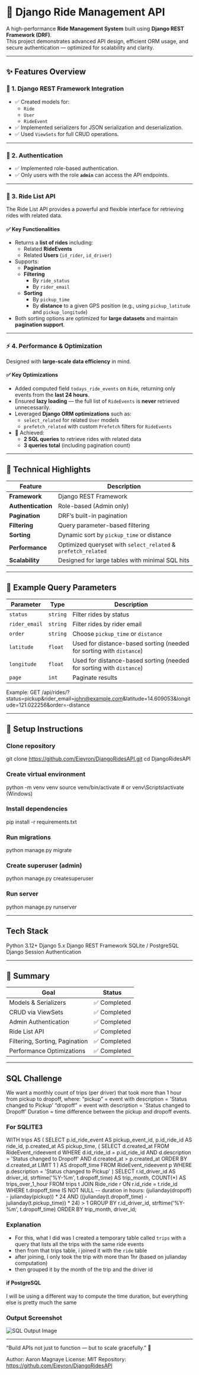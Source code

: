 # 🚗 Django Ride Management API

A high-performance **Ride Management System** built using **Django REST Framework (DRF)**.  
This project demonstrates advanced API design, efficient ORM usage, and secure authentication — optimized for scalability and clarity.

---

## ✨ Features Overview

### 🧱 1. Django REST Framework Integration
- ✅ Created models for:
  - `Ride`
  - `User`
  - `RideEvent`
- ✅ Implemented serializers for JSON serialization and deserialization.
- ✅ Used `ViewSets` for full CRUD operations.

---

### 🔐 2. Authentication
- ✅ Implemented role-based authentication.
- ✅ Only users with the role **`admin`** can access the API endpoints.

---

### 🧭 3. Ride List API
The Ride List API provides a powerful and flexible interface for retrieving rides with related data.

#### ✅ Key Functionalities
- Returns a **list of rides** including:
  - Related **RideEvents**
  - Related **Users** (`id_rider`, `id_driver`)
- Supports:
  - **Pagination**
  - **Filtering**
    - By `ride_status`
    - By `rider_email`
  - **Sorting**
    - By `pickup_time`
    - By **distance** to a given GPS position (e.g., using `pickup_latitude` and `pickup_longitude`)
- Both sorting options are optimized for **large datasets** and maintain **pagination support**.

---

### ⚡ 4. Performance & Optimization
Designed with **large-scale data efficiency** in mind.

#### ✅ Key Optimizations
- Added computed field `todays_ride_events` on `Ride`, returning only events from the **last 24 hours**.
- Ensured **lazy loading** — the full list of `RideEvents` is **never** retrieved unnecessarily.
- Leveraged **Django ORM optimizations** such as:
  - `select_related` for related `User` models
  - `prefetch_related` with custom `Prefetch` filters for `RideEvents`
- 🚀 Achieved:
  - **2 SQL queries** to retrieve rides with related data  
  - **3 queries total** (including pagination count)

---

## 🧩 Technical Highlights

| Feature | Description |
|----------|-------------|
| **Framework** | Django REST Framework |
| **Authentication** | Role-based (Admin only) |
| **Pagination** | DRF’s built-in pagination |
| **Filtering** | Query parameter-based filtering |
| **Sorting** | Dynamic sort by `pickup_time` or distance |
| **Performance** | Optimized queryset with `select_related` & `prefetch_related` |
| **Scalability** | Designed for large tables with minimal SQL hits |

---

## 🧠 Example Query Parameters

| Parameter | Type | Description |
|------------|------|-------------|
| `status` | `string` | Filter rides by status |
| `rider_email` | `string` | Filter rides by rider email |
| `order` | `string` | Choose `pickup_time` or `distance` |
| `latitude` | `float` | Used for distance-based sorting (needed for sorting with `distance`) |
| `longitude` | `float` | Used for distance-based sorting (needed for sorting with `distance`) |
| `page` | `int` | Paginate results |

Example:
GET /api/rides/?status=pickup&rider_email=john@example.com&latitude=14.609053&longitude=121.022256&order=-distance

---

## 🧰 Setup Instructions

### Clone repository
git clone https://github.com/Eieyron/DjangoRidesAPI.git
cd DjangoRidesAPI

### Create virtual environment
python -m venv venv
source venv/bin/activate  # or venv\Scripts\activate (Windows)

### Install dependencies
pip install -r requirements.txt

### Run migrations
python manage.py migrate

### Create superuser (admin)
python manage.py createsuperuser

### Run server
python manage.py runserver

---

## Tech Stack

Python 3.12+
Django 5.x
Django REST Framework
SQLite / PostgreSQL
Django Session Authentication

---

## 🏁 Summary
| Goal                           | Status      |
| ------------------------------ | ----------- |
| Models & Serializers           | ✅ Completed |
| CRUD via ViewSets              | ✅ Completed |
| Admin Authentication           | ✅ Completed |
| Ride List API                  | ✅ Completed |
| Filtering, Sorting, Pagination | ✅ Completed |
| Performance Optimizations      | ✅ Completed |

---

## SQL Challenge
We want a monthly count of trips (per driver) that took more than 1 hour from pickup to dropoff, where:
“pickup” = event with description = 'Status changed to Pickup'
“dropoff” = event with description = 'Status changed to Dropoff'
Duration = time difference between the pickup and dropoff events.

### For SQLITE3
WITH trips AS (
    SELECT
        p.id_ride_event  AS pickup_event_id,
        p.id_ride_id        AS ride_id,
        p.created_at     AS pickup_time,
        (
            SELECT d.created_at
            FROM RideEvent_rideevent d
            WHERE d.id_ride_id = p.id_ride_id
              AND d.description = 'Status changed to Dropoff'
              AND d.created_at > p.created_at
            ORDER BY d.created_at
            LIMIT 1
        ) AS dropoff_time
    FROM RideEvent_rideevent p
    WHERE p.description = 'Status changed to Pickup'
)
SELECT
    r.id_driver_id                           AS driver_id,
    strftime('%Y-%m', t.dropoff_time)       AS trip_month,
    COUNT(*)                                 AS trips_over_1_hour
FROM trips t
JOIN Ride_ride r ON r.id_ride = t.ride_id
WHERE
    t.dropoff_time IS NOT NULL
    -- duration in hours: (julianday(dropoff) - julianday(pickup)) * 24
    AND ((julianday(t.dropoff_time) - julianday(t.pickup_time)) * 24) > 1
GROUP BY
    r.id_driver_id,
    strftime('%Y-%m', t.dropoff_time)
ORDER BY
    trip_month,
    driver_id;

### Explanation
- For this, what I did was I created a temporary table called `trips` with a query that lists all the trips with the same ride events
- then from that trips table, i joined it with the `ride` table
- after joining, I only took the trip with more than 1hr (based on julianday computation)
- then grouped it by the month of the trip and the driver id

#### if PostgreSQL
I will be using a different way to compute the time duration, but everything else is pretty much the same

### Output Screenshot
![SQL Output Image](sql-output.png)

---

“Build APIs not just to function — but to scale gracefully.” 🚀

Author: Aaron Magnaye
License: MIT
Repository: https://github.com/Eieyron/DjangoRidesAPI
